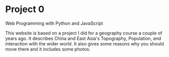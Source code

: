 # Project 0

Web Programming with Python and JavaScript

This website is based on a project I did for a geography course a couple of years ago. It describes China and East Asia's Topography, Population, and interaction with the wider world. It also gives some reasons why you should move there and it includes some photos.